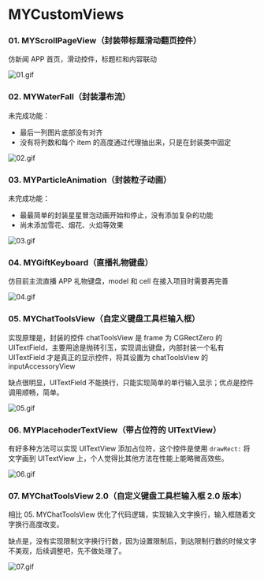 # MYCustomViews


### 01. MYScrollPageView（封装带标题滑动翻页控件）

仿新闻 APP 首页，滑动控件，标题栏和内容联动

![01.gif](https://github.com/Mayan29/MYCustomViews/blob/master/DATA/01.gif)


### 02. MYWaterFall（封装瀑布流）

未完成功能：

- 最后一列图片底部没有对齐
- 没有将列数和每个 item 的高度通过代理抽出来，只是在封装类中固定

![02.gif](https://github.com/Mayan29/MYCustomViews/blob/master/DATA/02.gif)


### 03. MYParticleAnimation（封装粒子动画）

未完成功能：

- 最最简单的封装星星冒泡动画开始和停止，没有添加复杂的功能
- 尚未添加雪花、烟花、火焰等效果

![03.gif](https://github.com/Mayan29/MYCustomViews/blob/master/DATA/03.gif)


### 04. MYGiftKeyboard（直播礼物键盘）

仿目前主流直播 APP 礼物键盘，model 和 cell 在接入项目时需要再完善

![04.gif](https://github.com/Mayan29/MYCustomViews/blob/master/DATA/04.gif)

### 05. MYChatToolsView（自定义键盘工具栏输入框）

实现原理是，封装的控件 chatToolsView 是 frame 为 CGRectZero 的 UITextField，主要用途是抛砖引玉，实现调出键盘，内部封装一个私有 UITextField 才是真正的显示控件，将其设置为 chatToolsView 的 inputAccessoryView

缺点很明显，UITextField 不能换行，只能实现简单的单行输入显示；优点是控件调用顺畅，简单。

![05.gif](https://github.com/Mayan29/MYCustomViews/blob/master/DATA/05.gif)

### 06. MYPlacehoderTextView（带占位符的 UITextView）

有好多种方法可以实现 UITextView 添加占位符，这个控件是使用 `drawRect:` 将文字画到 UITextView 上，个人觉得比其他方法在性能上能略微高效些。

![06.gif](https://github.com/Mayan29/MYCustomViews/blob/master/DATA/06.gif)

### 07. MYChatToolsView 2.0（自定义键盘工具栏输入框 2.0 版本）

相比 05. MYChatToolsView 优化了代码逻辑，实现输入文字换行，输入框随着文字换行高度改变。

缺点是，没有实现限制文字换行行数，因为设置限制后，到达限制行数的时候文字不美观，后续调整吧，先不做处理了。

![07.gif](https://github.com/Mayan29/MYCustomViews/blob/master/DATA/07.gif)